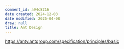 ```yaml
---
comment_id: a94c8216
date created: 2024-12-03
date modified: 2025-04-08
draw: null
title: Ant Design
---
```

https://antv.antgroup.com/specification/principles/basic
